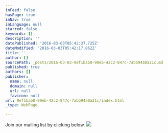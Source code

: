 ```yaml
---
inFeed: false
hasPage: true
inNav: true
inLanguage: null
starred: false
keywords: []
description: ''
datePublished: '2016-03-03T05:42:37.725Z'
dateModified: '2016-03-03T05:42:17.862Z'
title: ''
author: []
sourcePath: _posts/2016-03-03-9ef1bab0-99eb-42c2-847c-7abb94a0a21c.md
published: true
authors: []
publisher:
  name: null
  domain: null
  url: null
  favicon: null
url: 9ef1bab0-99eb-42c2-847c-7abb94a0a21c/index.html
_type: WebPage

---
```

Join our mailing list by clicking below. ![](https://the-grid-user-content.s3-us-west-2.amazonaws.com/ede12c93-0fd6-4266-bfc3-ec5288765b38.jpg)